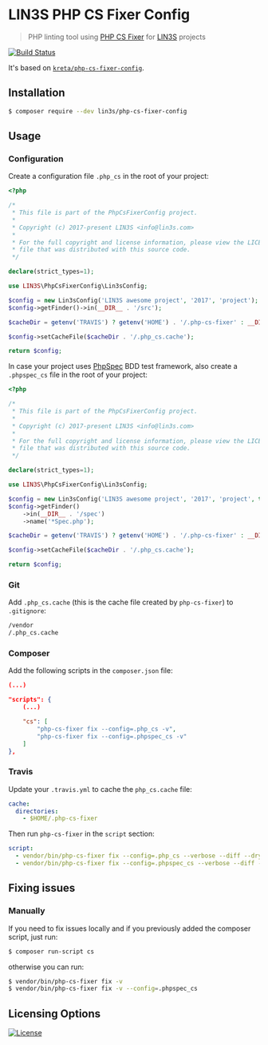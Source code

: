 # LIN3S PHP CS Fixer Config
>PHP linting tool using [PHP CS Fixer][2] for [LIN3S][1] projects

[![Build Status](https://travis-ci.org/LIN3S/PhpCsFixerConfig.svg?branch=master)](https://travis-ci.org/LIN3S/PhpCsFixerConfig)

It's based on [`kreta/php-cs-fixer-config`](https://github.com/kreta/php-cs-fixer-config/).

## Installation
```bash
$ composer require --dev lin3s/php-cs-fixer-config
```
  
## Usage
### Configuration
Create a configuration file `.php_cs` in the root of your project:
```php
<?php

/*
 * This file is part of the PhpCsFixerConfig project.
 *
 * Copyright (c) 2017-present LIN3S <info@lin3s.com>
 *
 * For the full copyright and license information, please view the LICENSE
 * file that was distributed with this source code.
 */

declare(strict_types=1);

use LIN3S\PhpCsFixerConfig\Lin3sConfig;

$config = new Lin3sConfig('LIN3S awesome project', '2017', 'project');
$config->getFinder()->in(__DIR__ . '/src');

$cacheDir = getenv('TRAVIS') ? getenv('HOME') . '/.php-cs-fixer' : __DIR__;

$config->setCacheFile($cacheDir . '/.php_cs.cache');

return $config;
```
In case your project uses [PhpSpec][3] BDD test framework, also create a `.phpspec_cs` file in the root of your project:
```php
<?php

/*
 * This file is part of the PhpCsFixerConfig project.
 *
 * Copyright (c) 2017-present LIN3S <info@lin3s.com>
 *
 * For the full copyright and license information, please view the LICENSE
 * file that was distributed with this source code.
 */

declare(strict_types=1);

use LIN3S\PhpCsFixerConfig\Lin3sConfig;

$config = new Lin3sConfig('LIN3S awesome project', '2017', 'project', true);
$config->getFinder()
    ->in(__DIR__ . '/spec')
    ->name('*Spec.php');

$cacheDir = getenv('TRAVIS') ? getenv('HOME') . '/.php-cs-fixer' : __DIR__;

$config->setCacheFile($cacheDir . '/.php_cs.cache');

return $config;
```

### Git
Add `.php_cs.cache` (this is the cache file created by `php-cs-fixer`) to `.gitignore`:
```bash
/vendor
/.php_cs.cache
```

### Composer
Add the following scripts in the `composer.json` file:
```json
(...)

"scripts": {
    (...)

    "cs": [
        "php-cs-fixer fix --config=.php_cs -v",
        "php-cs-fixer fix --config=.phpspec_cs -v"
    ]
},
```

### Travis
Update your `.travis.yml` to cache the `php_cs.cache` file:
```yml
cache:
  directories:
    - $HOME/.php-cs-fixer
```
Then run `php-cs-fixer` in the `script` section:
```yml
script:
  - vendor/bin/php-cs-fixer fix --config=.php_cs --verbose --diff --dry-run
  - vendor/bin/php-cs-fixer fix --config=.phpspec_cs --verbose --diff --dry-run
```

## Fixing issues
### Manually
If you need to fix issues locally and if you previously added the composer script, just run:
```bash
$ composer run-script cs
```
otherwise you can run:
```bash
$ vendor/bin/php-cs-fixer fix -v
$ vendor/bin/php-cs-fixer fix -v --config=.phpspec_cs 
```

## Licensing Options
[![License](https://poser.pugx.org/lin3s/php-cs-fixer-config/license.svg)](https://github.com/LIN3S/PhpCsFixerConfig/blob/master/LICENSE)

[1]: http://lin3s.com/
[2]: http://cs.sensiolabs.org/
[3]: http://www.phpspec.net/
